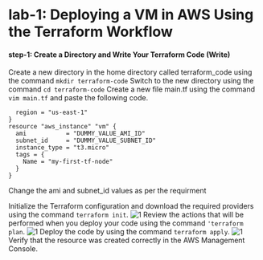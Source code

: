 # lab-1: Deploying a VM in AWS Using the Terraform Workflow

#### step-1: Create a Directory and Write Your Terraform Code (Write)
Create a new directory in the home directory called terraform_code using the command `mkdir terraform-code`
Switch to the new directory using the command `cd terraform-code`
Create a new file main.tf using the command `vim main.tf` and paste the following code.
```provider "aws" {
  region = "us-east-1"
}
resource "aws_instance" "vm" {
  ami           = "DUMMY_VALUE_AMI_ID"
  subnet_id     = "DUMMY_VALUE_SUBNET_ID"
  instance_type = "t3.micro"
  tags = {
    Name = "my-first-tf-node"
  }
}
```
Change the ami and subnet_id values as per the requirment

Initialize the Terraform configuration and download the required providers using the command `terraform init`.
![1](terraform-labs/lab-1/outputs/pic1.PNG)
Review the actions that will be performed when you deploy your code using the command `'terraform plan`.
![1](terraform-labs/lab-1/outputs/pic2.PNG)
Deploy the code by using the command `terraform apply`.
![1](terraform-labs/lab-1/outputs/pic3.PNG)
Verify that the resource was created correctly in the AWS Management Console.

